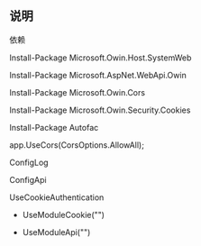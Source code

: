 ﻿## 说明

依赖

Install-Package Microsoft.Owin.Host.SystemWeb

Install-Package Microsoft.AspNet.WebApi.Owin

Install-Package Microsoft.Owin.Cors

Install-Package Microsoft.Owin.Security.Cookies

Install-Package Autofac


app.UseCors(CorsOptions.AllowAll);

ConfigLog

ConfigApi

UseCookieAuthentication


- UseModuleCookie("")

- UseModuleApi("")


